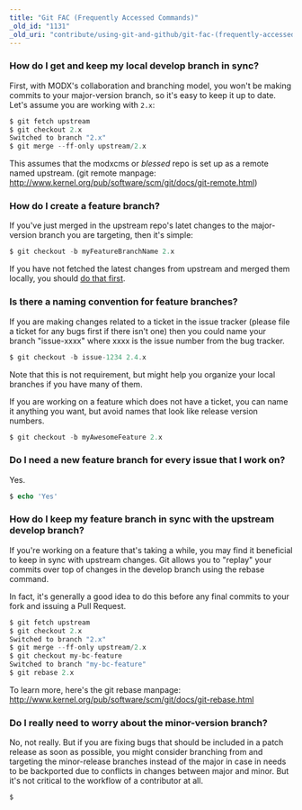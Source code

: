 ```yaml
---
title: "Git FAC (Frequently Accessed Commands)"
_old_id: "1131"
_old_uri: "contribute/using-git-and-github/git-fac-(frequently-accessed-commands)"
---
```


### How do I get and keep my local develop branch in sync?

 First, with MODX's collaboration and branching model, you won't be making commits to your major-version branch, so it's easy to keep it up to date. Let's assume you are working with `2.x`:

 ``` php
$ git fetch upstream
$ git checkout 2.x
Switched to branch "2.x"
$ git merge --ff-only upstream/2.x
```

 This assumes that the modxcms or _blessed_ repo is set up as a remote named upstream. (git remote manpage: <http://www.kernel.org/pub/software/scm/git/docs/git-remote.html>)

### How do I create a feature branch?

 If you've just merged in the upstream repo's latet changes to the major-version branch you are targeting, then it's simple:

 ``` php
$ git checkout -b myFeatureBranchName 2.x
```

 If you have not fetched the latest changes from upstream and merged them locally, you should [do that first](#GitFAC%28FrequentlyAccessedCommands%29-HowdoIgetandkeepmylocaldevelopbranchinsync%3F).

### Is there a naming convention for feature branches?

 If you are making changes related to a ticket in the issue tracker (please file a ticket for any bugs first if there isn't one) then you could name your branch "issue-xxxx" where xxxx is the issue number from the bug tracker.

``` php
$ git checkout -b issue-1234 2.4.x
```

Note that this is not requirement, but might help you organize your local branches if you have many of them.

 If you are working on a feature which does not have a ticket, you can name it anything you want, but avoid names that look like release version numbers.

``` php
$ git checkout -b myAwesomeFeature 2.x
```

### Do I need a new feature branch for every issue that I work on?

 Yes.

``` php
$ echo 'Yes'
```

### How do I keep my feature branch in sync with the upstream develop branch?

 If you're working on a feature that's taking a while, you may find it beneficial to keep in sync with upstream changes. Git allows you to "replay" your commits over top of changes in the develop branch using the rebase command.

 In fact, it's generally a good idea to do this before any final commits to your fork and issuing a Pull Request.

 ``` php
$ git fetch upstream
$ git checkout 2.x
Switched to branch "2.x"
$ git merge --ff-only upstream/2.x
$ git checkout my-bc-feature
Switched to branch "my-bc-feature"
$ git rebase 2.x
```

 To learn more, here's the git rebase manpage: <http://www.kernel.org/pub/software/scm/git/docs/git-rebase.html>

### Do I really need to worry about the minor-version branch?

 No, not really. But if you are fixing bugs that should be included in a patch release as soon as possible, you might consider branching from and targeting the minor-release branches instead of the major in case in needs to be backported due to conflicts in changes between major and minor. But it's not critical to the workflow of a contributor at all.

 ``` php
$
```